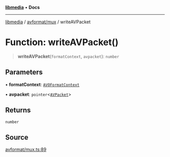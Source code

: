 [**libmedia**](../../../README.md) • **Docs**

***

[libmedia](../../../README.md) / [avformat/mux](../README.md) / writeAVPacket

# Function: writeAVPacket()

> **writeAVPacket**(`formatContext`, `avpacket`): `number`

## Parameters

• **formatContext**: [`AVOFormatContext`](../../AVFormatContext/interfaces/AVOFormatContext.md)

• **avpacket**: `pointer`\<[`AVPacket`](../../../avutil/struct/avpacket/classes/AVPacket.md)\>

## Returns

`number`

## Source

[avformat/mux.ts:89](https://github.com/zhaohappy/libmedia/blob/87bf8029d8be58d5035a3f4dc7037c25d1ac371b/src/avformat/mux.ts#L89)
